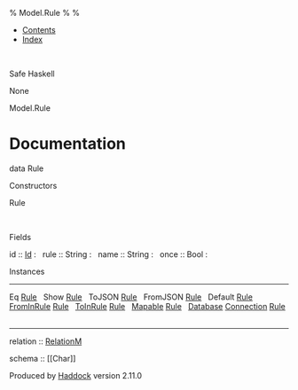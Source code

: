 % Model.Rule
% 
% 

-   [Contents](index.html)
-   [Index](doc-index.html)

 

Safe Haskell

None

Model.Rule

Documentation
=============

data Rule

Constructors

Rule

 

Fields

id :: [Id](Model-General.html#t:Id)
:    
rule :: String
:    
name :: String
:    
once :: Bool
:    

Instances

  ------------------------------------------------------------------------------------------------------------------------------ ---
  Eq [Rule](Model-Rule.html#t:Rule)                                                                                               
  Show [Rule](Model-Rule.html#t:Rule)                                                                                             
  ToJSON [Rule](Model-Rule.html#t:Rule)                                                                                           
  FromJSON [Rule](Model-Rule.html#t:Rule)                                                                                         
  Default [Rule](Model-Rule.html#t:Rule)                                                                                          
  [FromInRule](Data-InRules.html#t:FromInRule) [Rule](Model-Rule.html#t:Rule)                                                     
  [ToInRule](Data-InRules.html#t:ToInRule) [Rule](Model-Rule.html#t:Rule)                                                         
  [Mapable](Model-General.html#t:Mapable) [Rule](Model-Rule.html#t:Rule)                                                          
  [Database](Model-General.html#t:Database) [Connection](Data-SqlTransaction.html#t:Connection) [Rule](Model-Rule.html#t:Rule)    
  ------------------------------------------------------------------------------------------------------------------------------ ---

relation :: [RelationM](Data-Relation.html#t:RelationM)

schema :: [[Char]]

Produced by [Haddock](http://www.haskell.org/haddock/) version 2.11.0

